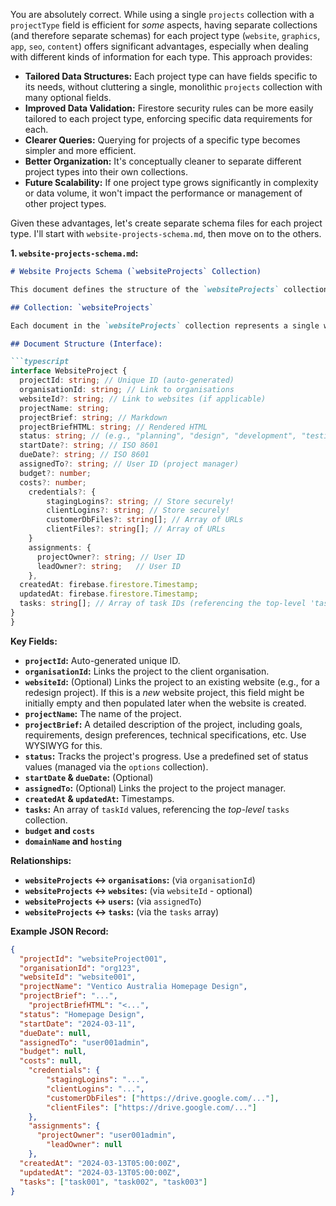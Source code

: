 You are absolutely correct. While using a single `projects` collection with a `projectType` field is efficient for *some* aspects, having separate collections (and therefore separate schemas) for each project type (`website`, `graphics`, `app`, `seo`, `content`) offers significant advantages, especially when dealing with different kinds of information for each type. This approach provides:

*   **Tailored Data Structures:** Each project type can have fields specific to its needs, without cluttering a single, monolithic `projects` collection with many optional fields.
*   **Improved Data Validation:** Firestore security rules can be more easily tailored to each project type, enforcing specific data requirements for each.
*   **Clearer Queries:** Querying for projects of a specific type becomes simpler and more efficient.
*   **Better Organization:**  It's conceptually cleaner to separate different project types into their own collections.
*   **Future Scalability:**  If one project type grows significantly in complexity or data volume, it won't impact the performance or management of other project types.

Given these advantages, let's create separate schema files for each project type. I'll start with `website-projects-schema.md`, then move on to the others.

**1. `website-projects-schema.md`:**

```markdown
# Website Projects Schema (`websiteProjects` Collection)

This document defines the structure of the `websiteProjects` collection in Firestore.  This collection stores information about website design and development projects.

## Collection: `websiteProjects`

Each document in the `websiteProjects` collection represents a single website project.

## Document Structure (Interface):

```typescript
interface WebsiteProject {
  projectId: string; // Unique ID (auto-generated)
  organisationId: string; // Link to organisations
  websiteId?: string; // Link to websites (if applicable)
  projectName: string;
  projectBrief: string; // Markdown
  projectBriefHTML: string; // Rendered HTML
  status: string; // (e.g., "planning", "design", "development", "testing", "launched", "completed", "onHold") - managed via 'options'
  startDate?: string; // ISO 8601
  dueDate?: string; // ISO 8601
  assignedTo?: string; // User ID (project manager)
  budget?: number;
  costs?: number;
    credentials?: {
        stagingLogins?: string; // Store securely!
        clientLogins?: string; // Store securely!
        customerDbFiles?: string[]; // Array of URLs
        clientFiles?: string[]; // Array of URLs
    }
    assignments: {
      projectOwner?: string; // User ID
      leadOwner?: string;   // User ID
    },
  createdAt: firebase.firestore.Timestamp;
  updatedAt: firebase.firestore.Timestamp;
  tasks: string[]; // Array of task IDs (referencing the top-level 'tasks' collection)
}
}
```

**Key Fields:**

*   **`projectId`:** Auto-generated unique ID.
*   **`organisationId`:** Links the project to the client organisation.
*   **`websiteId`:** (Optional) Links the project to an existing website (e.g., for a redesign project). If this is a *new* website project, this field might be initially empty and then populated later when the website is created.
*   **`projectName`:** The name of the project.
*   **`projectBrief`:** A detailed description of the project, including goals, requirements, design preferences, technical specifications, etc.  Use WYSIWYG for this.
*   **`status`:** Tracks the project's progress. Use a predefined set of status values (managed via the `options` collection).
*   **`startDate` & `dueDate`:** (Optional)
*   **`assignedTo`:** (Optional) Links the project to the project manager.
*   **`createdAt` & `updatedAt`:** Timestamps.
*   **`tasks`:** An array of `taskId` values, referencing the *top-level* `tasks` collection.
* **`budget` and `costs`**
* **`domainName` and `hosting`**

**Relationships:**

*   **`websiteProjects` ↔️ `organisations`:** (via `organisationId`)
*   **`websiteProjects` ↔️ `websites`:** (via `websiteId` - optional)
*   **`websiteProjects` ↔️ `users`:** (via `assignedTo`)
*   **`websiteProjects` ↔️ `tasks`:** (via the `tasks` array)

**Example JSON Record:**

```json
{
  "projectId": "websiteProject001",
  "organisationId": "org123",
  "websiteId": "website001",
  "projectName": "Ventico Australia Homepage Design",
  "projectBrief": "...",
    "projectBriefHTML": "<...",
  "status": "Homepage Design",
  "startDate": "2024-03-11",
  "dueDate": null,
  "assignedTo": "user001admin",
  "budget": null,
  "costs": null,
    "credentials": {
        "stagingLogins": "...",
        "clientLogins": "...",
        "customerDbFiles": ["https://drive.google.com/..."],
        "clientFiles": ["https://drive.google.com/..."]
    },
    "assignments": {
      "projectOwner": "user001admin",
        "leadOwner": null
    },
  "createdAt": "2024-03-13T05:00:00Z",
  "updatedAt": "2024-03-13T05:00:00Z",
  "tasks": ["task001", "task002", "task003"]
}
```
